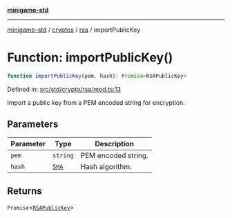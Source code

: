 [**minigame-std**](../../../../../README.md)

***

[minigame-std](../../../../../README.md) / [cryptos](../../../README.md) / [rsa](../README.md) / importPublicKey

# Function: importPublicKey()

```ts
function importPublicKey(pem, hash): Promise<RSAPublicKey>
```

Defined in: [src/std/crypto/rsa/mod.ts:13](https://github.com/JiangJie/minigame-std/blob/ff3594872b1efbdbc13aabe99588385e855b50dc/src/std/crypto/rsa/mod.ts#L13)

Import a public key from a PEM encoded string for encryption.

## Parameters

| Parameter | Type | Description |
| ------ | ------ | ------ |
| `pem` | `string` | PEM encoded string. |
| `hash` | [`SHA`](../../../type-aliases/SHA.md) | Hash algorithm. |

## Returns

`Promise`\<[`RSAPublicKey`](../../../interfaces/RSAPublicKey.md)\>
